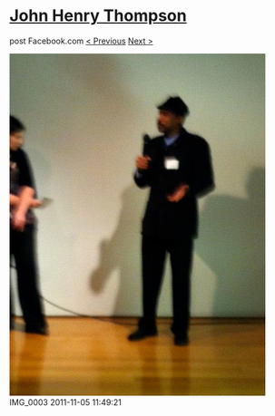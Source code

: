 # [John Henry Thompson](../README.md)
post Facebook.com
[< Previous](2011-11-05-6.md) [Next >](2011-11-05-8.md)

[![](../media/2011-11-05/Nari-we-the-people-IMG_0003.jpg)](../README.md)
IMG_0003
2011-11-05 11:49:21